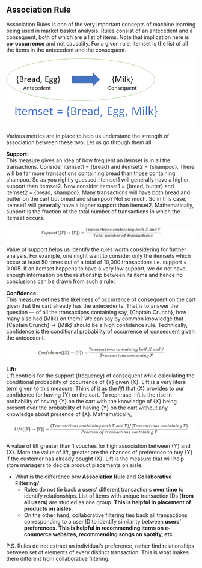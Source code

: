 ## Association Rule

Association Rules is one of the very important concepts of machine learning being used in market basket analysis. Rules consist of an antecedent and a consequent, both of which are a list of items. Note that implication here is **co-occurrence** and not causality. For a given rule, itemset is the list of all the items in the antecedent and the consequent.

![Association Rule](Rule.png)

Various metrics are in place to help us understand the strength of association between these two. Let us go through them all.

**Support:**\
This measure gives an idea of how frequent an itemset is in all the transactions. Consider itemset1 = {bread} and itemset2 = {shampoo}. There will be far more transactions containing bread than those containing shampoo. So as you rightly guessed, itemset1 will generally have a higher support than itemset2. Now consider itemset1 = {bread, butter} and itemset2 = {bread, shampoo}. Many transactions will have both bread and butter on the cart but bread and shampoo? Not so much. So in this case, itemset1 will generally have a higher support than itemset2. Mathematically, support is the fraction of the total number of transactions in which the itemset occurs.


![Support](Support.png)

Value of support helps us identify the rules worth considering for further analysis. For example, one might want to consider only the itemsets which occur at least 50 times out of a total of 10,000 transactions i.e. support = 0.005. If an itemset happens to have a very low support, we do not have enough information on the relationship between its items and hence no conclusions can be drawn from such a rule.

**Confidence:**\
This measure defines the likeliness of occurrence of consequent on the cart given that the cart already has the antecedents. That is to answer the question — of all the transactions containing say, {Captain Crunch}, how many also had {Milk} on them? We can say by common knowledge that {Captain Crunch} → {Milk} should be a high confidence rule. Technically, confidence is the conditional probability of occurrence of consequent given the antecedent.

![Confidence](Confidence.png)

**Lift:**\
Lift controls for the support (frequency) of consequent while calculating the conditional probability of occurrence of {Y} given {X}. Lift is a very literal term given to this measure. Think of it as the *lift* that {X} provides to our confidence for having {Y} on the cart. To rephrase, lift is the rise in probability of having {Y} on the cart with the knowledge of {X} being present over the probability of having {Y} on the cart without any knowledge about presence of {X}. Mathematically,


![Lift](Lift.png)

A value of lift greater than 1 vouches for high association between {Y} and {X}. More the value of lift, greater are the chances of preference to buy {Y} if the customer has already bought {X}. Lift is the measure that will help store managers to decide product placements on aisle.

* What is the difference b/w **Association Rule** and **Collaborative Filtering**?
  * Rules do not tie back a users’ different transactions __over time__ to identify relationships. List of items with unique transaction IDs (**from all users**) are studied as one group. **This is helpful in placement of products on aisles**. 
  * On the other hand, collaborative filtering ties back all transactions corresponding to a user ID to identify similarity between **users’ preferences**. **This is helpful in recommending items on e-commerce websites, recommending songs on spotify, etc**.



P.S. Rules do not extract an individual’s preference, rather find relationships between set of elements of every distinct transaction. This is what makes them different from collaborative filtering.
